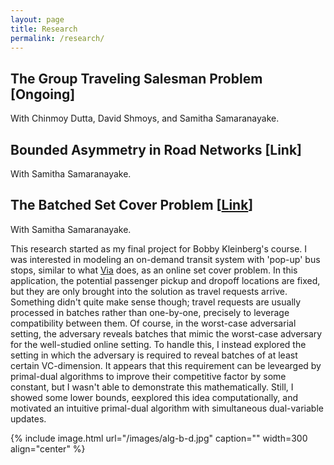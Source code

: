 ```yaml
---
layout: page
title: Research
permalink: /research/
---
```


## The Group Traveling Salesman Problem [Ongoing]
With Chinmoy Dutta, David Shmoys, and Samitha Samaranayake.

## Bounded Asymmetry in Road Networks [Link]
With Samitha Samaranayake.

## The Batched Set Cover Problem [[Link](https://arxiv.org/abs/1811.10767)]
With Samitha Samaranayake.

This research started as my final project for Bobby Kleinberg's course. I was interested in modeling an on-demand transit system with 'pop-up' bus stops, similar to what [Via](https://ridewithvia.com/) does, as an online set cover problem. In this application, the potential passenger pickup and dropoff locations are fixed, but they are only brought into the solution as travel requests arrive. Something didn't quite make sense though; travel requests are usually processed in batches rather than one-by-one, precisely to leverage compatibility between them. Of course, in the worst-case adversarial setting, the adversary reveals batches that mimic the worst-case adversary for the well-studied online setting. To handle this, I instead explored the setting in which the adversary is required to reveal batches of at least certain VC-dimension. It appears that this requirement can be levearged by primal-dual algorithms to improve their competitive factor by some constant, but I wasn't able to demonstrate this mathematically. Still, I showed some lower bounds, eexplored this idea computationally, and motivated an intuitive primal-dual algorithm with simultaneous dual-variable updates. 

{% include image.html url="/images/alg-b-d.jpg" caption="" width=300 align="center" %}
